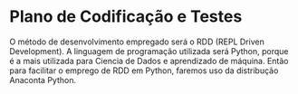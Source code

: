 # Plano de Codificação e Testes

O método de desenvolvimento empregado será o RDD (REPL Driven Development). A linguagem de programação utilizada será Python, porque é a mais utilizada para Ciencia de Dados e aprendizado de máquina. Então para facilitar o emprego de RDD em Python, faremos uso da distribução Anaconta Python.

